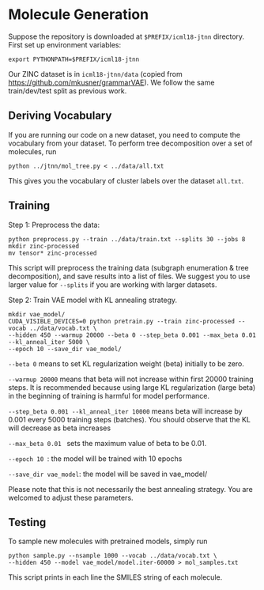 # Molecule Generation
Suppose the repository is downloaded at `$PREFIX/icml18-jtnn` directory. First set up environment variables:
```
export PYTHONPATH=$PREFIX/icml18-jtnn
```
Our ZINC dataset is in `icml18-jtnn/data` (copied from https://github.com/mkusner/grammarVAE). 
We follow the same train/dev/test split as previous work. 

## Deriving Vocabulary 
If you are running our code on a new dataset, you need to compute the vocabulary from your dataset.
To perform tree decomposition over a set of molecules, run
```
python ../jtnn/mol_tree.py < ../data/all.txt
```
This gives you the vocabulary of cluster labels over the dataset `all.txt`. 

## Training
Step 1: Preprocess the data:
```
python preprocess.py --train ../data/train.txt --splits 30 --jobs 8 
mkdir zinc-processed
mv tensor* zinc-processed
```
This script will preprocess the training data (subgraph enumeration & tree decomposition), and save results into a list of files. We suggest you to use larger value for `--splits` if you are working with larger datasets.

Step 2: Train VAE model with KL annealing strategy. 
```
mkdir vae_model/
CUDA_VISIBLE_DEVICES=0 python pretrain.py --train zinc-processed --vocab ../data/vocab.txt \
--hidden 450 --warmup 20000 --beta 0 --step_beta 0.001 --max_beta 0.01 --kl_anneal_iter 5000 \
--epoch 10 --save_dir vae_model/
```

`--beta 0` means to set KL regularization weight (beta) initially to be zero.

`--warmup 20000` means that beta will not increase within first 20000 training steps. It is recommended because using large KL regularization (large beta) in the beginning of training is harmful for model performance.

`--step_beta 0.001 --kl_anneal_iter 10000` means beta will increase by 0.001 every 5000 training steps (batches). You should observe that the KL will decrease as beta increases

`--max_beta 0.01 ` sets the maximum value of beta to be 0.01. 

`--epoch 10 `: the model will be trained with 10 epochs

`--save_dir vae_model`: the model will be saved in vae_model/

Please note that this is not necessarily the best annealing strategy. You are welcomed to adjust these parameters.

## Testing
To sample new molecules with pretrained models, simply run
```
python sample.py --nsample 1000 --vocab ../data/vocab.txt \
--hidden 450 --model vae_model/model.iter-60000 > mol_samples.txt
```
This script prints in each line the SMILES string of each molecule. 

